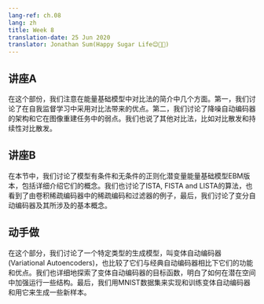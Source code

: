 ```yaml
---
lang-ref: ch.08
lang: zh
title: Week 8
translation-date: 25 Jun 2020
translator: Jonathan Sum(Happy Sugar Life😊🍩📙)
---
```


## 讲座A

在这个部份，我们注意在能量基础模型中对比法的简介中几个方面。第一，我们讨论了在自我监督学习中采用对比法带来的优点。第二，我们讨论了降噪自动编码器的架构和它在图像重建任务中的弱点。我们也说了其他对比法，比如对比散发和持续性对比散发。

## 讲座B

在本节中，我们讨论了模型有条件和无条件的正则化潜变量能量基础模型EBM版本，包括详细介绍它们的概念。我们也讨论了ISTA, FISTA and LISTA的算法，也看到了由卷积稀疏编码器中的稀疏编码和过滤器的例子，最后，我们讨论了变分自动编码器及其所涉及的基本概念。

## 动手做

在这个部分，我们讨论了一个特定类型的生成模型，叫变体自动编码器(Variational Autoencoders)，也比较了它们与经典自动编码器相比下它们的功能和优点。我们也详细地探索了变体自动编码器的目标函数，明白了如何在潜在空间中加强运行一些结构。最后，我们用MNIST数据集来实现和训练变体自动编码器和用它来生成一些新样本。
